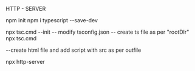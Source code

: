 HTTP - SERVER

npm  init
npm i typescript --save-dev

npx tsc.cmd --init
-- modify tsconfig.json
-- create ts file as per "rootDIr"
npx tsc.cmd

--create html file and add script with src as per outfile

npx http-server
